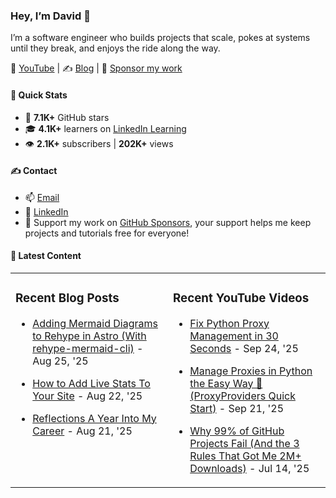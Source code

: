 ### Hey, I’m David 👋

I’m a software engineer who builds projects that scale, pokes at systems until they break, and enjoys the ride along the way.

🎥 [YouTube](https://www.youtube.com/c/DavidTeatherCodes) | ✍️ [Blog](https://dteather.com/blog/) | 💖 [Sponsor my work](https://github.com/sponsors/davidteather)

#### 🚀 Quick Stats
- 🌟 **7.1K+** GitHub stars  
- 🎓 **4.1K+** learners on [LinkedIn Learning](https://www.linkedin.com/learning/instructors/david-teather)  
- 👁️ **2.1K+** subscribers | **202K+** views  

#### ✍️ Contact
- 📫 [Email](mailto:contact.davidteather@gmail.com)  
- 🐧 [LinkedIn](https://www.linkedin.com/in/davidteather/)  
- 💖 Support my work on [GitHub Sponsors](https://github.com/sponsors/davidteather), your support helps me keep projects and tutorials free for everyone!  

#### 📰 Latest Content
<table><tr>

<td valign="top" width="50%">

### Recent Blog Posts

- [Adding Mermaid Diagrams to Rehype in Astro (With rehype-mermaid-cli)](https://dteather.com/blogs/astro-rehype-mermaid-cli/) - Aug 25, &#39;25

- [How to Add Live Stats To Your Site](https://dteather.com/blogs/how-to-add-live-stats-to-your-site/) - Aug 22, &#39;25

- [Reflections A Year Into My Career](https://dteather.com/blogs/reflections-a-year-into-my-career/) - Aug 21, &#39;25

</td>

<td valign="top" width="50%">

### Recent YouTube Videos

- [Fix Python Proxy Management in 30 Seconds](https://www.youtube.com/shorts/s9oACT8VALY) - Sep 24, &#39;25

- [Manage Proxies in Python the Easy Way 🚀 (ProxyProviders Quick Start)](https://www.youtube.com/watch?v=h-JouO_orYo) - Sep 21, &#39;25

- [Why 99% of GitHub Projects Fail (And the 3 Rules That Got Me 2M+ Downloads)](https://www.youtube.com/watch?v=sSZz1qsqeig) - Jul 14, &#39;25

</td>

</tr></table>